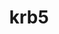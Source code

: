 ---
title: "krb5"
layout: cache
categories: [package, develop-2024-06-02]
meta: {"versions": ["1.21.2"], "compilers": ["apple-clang@=15.0.0", "cce@=15.0.1", "gcc@=10.2.1", "gcc@=10.3.0", "gcc@=11.1.0", "gcc@=11.4.0", "gcc@=12.3.0", "gcc@=7.3.1", "gcc@=7.5.0", "gcc@=9.4.0"], "oss": ["amzn2", "centos7", "rhel8", "sle_hpc15", "ubuntu18.04", "ubuntu20.04", "ubuntu22.04", "ventura"], "platforms": ["darwin", "linux"], "targets": ["aarch64", "neoverse_n1", "neoverse_v1", "neoverse_v2", "ppc64le", "x86_64_v3", "x86_64_v4", "zen4"], "stacks": ["aws-isc", "aws-isc-aarch64", "aws-pcluster-neoverse_v1", "build_systems", "data-vis-sdk", "developer-tools", "developer-tools-manylinux2014", "e4s", "e4s-cray-rhel", "e4s-cray-sles", "e4s-neoverse-v2", "e4s-neoverse_v1", "e4s-oneapi", "e4s-power", "e4s-rocm-external", "ml-darwin-aarch64-mps", "ml-linux-x86_64-cpu", "ml-linux-x86_64-cuda", "radiuss", "radiuss-aws", "radiuss-aws-aarch64", "root", "tutorial"], "num_specs": 22, "num_specs_by_stack": {"root": 22, "ml-darwin-aarch64-mps": 1, "radiuss-aws-aarch64": 2, "aws-isc-aarch64": 2, "aws-pcluster-neoverse_v1": 2, "aws-isc": 1, "radiuss-aws": 1, "developer-tools-manylinux2014": 1, "e4s-cray-rhel": 1, "e4s-cray-sles": 1, "developer-tools": 1, "build_systems": 1, "radiuss": 1, "e4s-power": 1, "data-vis-sdk": 1, "e4s-neoverse_v1": 1, "e4s-neoverse-v2": 1, "e4s-rocm-external": 1, "ml-linux-x86_64-cpu": 1, "tutorial": 2, "ml-linux-x86_64-cuda": 1, "e4s": 1, "e4s-oneapi": 1}}
spec_details: [{"hash": "tfa7fsyqigamytwg2an63wpsfdb4vg7z", "compiler": "apple-clang@=15.0.0", "versions": ["1.21.2"], "os": "ventura", "platform": "darwin", "target": "aarch64", "variants": ["build_system=autotools", "+shared"], "stacks": ["root", "ml-darwin-aarch64-mps"], "size": "-", "tarball": "https://binaries.spack.io/releases/develop-2024-06-02/build_cache/darwin-ventura-aarch64/apple-clang-15.0.0/krb5-1.21.2/darwin-ventura-aarch64-apple-clang-15.0.0-krb5-1.21.2-tfa7fsyqigamytwg2an63wpsfdb4vg7z.spack"}, {"hash": "ko4r4ozdpayk4kplbkyb5b7awnfxfneg", "compiler": "gcc@=7.3.1", "versions": ["1.21.2"], "os": "amzn2", "platform": "linux", "target": "aarch64", "variants": ["build_system=autotools", "+shared"], "stacks": ["root", "radiuss-aws-aarch64"], "size": "-", "tarball": "https://binaries.spack.io/releases/develop-2024-06-02/build_cache/linux-amzn2-aarch64/gcc-7.3.1/krb5-1.21.2/linux-amzn2-aarch64-gcc-7.3.1-krb5-1.21.2-ko4r4ozdpayk4kplbkyb5b7awnfxfneg.spack"}, {"hash": "z6gcgdze4jndy6ldcgv3j3kfhppfc6qr", "compiler": "gcc@=7.3.1", "versions": ["1.21.2"], "os": "amzn2", "platform": "linux", "target": "aarch64", "variants": ["build_system=autotools", "+shared"], "stacks": ["root", "aws-isc-aarch64"], "size": "-", "tarball": "https://binaries.spack.io/releases/develop-2024-06-02/build_cache/linux-amzn2-aarch64/gcc-7.3.1/krb5-1.21.2/linux-amzn2-aarch64-gcc-7.3.1-krb5-1.21.2-z6gcgdze4jndy6ldcgv3j3kfhppfc6qr.spack"}, {"hash": "4dhktobhylys5w2stwq4rjjxag7v5enn", "compiler": "gcc@=7.3.1", "versions": ["1.21.2"], "os": "amzn2", "platform": "linux", "target": "neoverse_n1", "variants": ["build_system=autotools", "+shared"], "stacks": ["root", "aws-isc-aarch64"], "size": "-", "tarball": "https://binaries.spack.io/releases/develop-2024-06-02/build_cache/linux-amzn2-neoverse_n1/gcc-7.3.1/krb5-1.21.2/linux-amzn2-neoverse_n1-gcc-7.3.1-krb5-1.21.2-4dhktobhylys5w2stwq4rjjxag7v5enn.spack"}, {"hash": "lidtsbkisbbh2a7you6fkefzpysoxwqm", "compiler": "gcc@=7.3.1", "versions": ["1.21.2"], "os": "amzn2", "platform": "linux", "target": "neoverse_n1", "variants": ["build_system=autotools", "+shared"], "stacks": ["root", "radiuss-aws-aarch64"], "size": "-", "tarball": "https://binaries.spack.io/releases/develop-2024-06-02/build_cache/linux-amzn2-neoverse_n1/gcc-7.3.1/krb5-1.21.2/linux-amzn2-neoverse_n1-gcc-7.3.1-krb5-1.21.2-lidtsbkisbbh2a7you6fkefzpysoxwqm.spack"}, {"hash": "i3rr74xv2ipz56hqtnnkhgpktvc5idb7", "compiler": "gcc@=12.3.0", "versions": ["1.21.2"], "os": "amzn2", "platform": "linux", "target": "neoverse_n1", "variants": ["build_system=autotools", "+shared"], "stacks": ["aws-pcluster-neoverse_v1", "root"], "size": "-", "tarball": "https://binaries.spack.io/releases/develop-2024-06-02/build_cache/linux-amzn2-neoverse_n1/gcc-12.3.0/krb5-1.21.2/linux-amzn2-neoverse_n1-gcc-12.3.0-krb5-1.21.2-i3rr74xv2ipz56hqtnnkhgpktvc5idb7.spack"}, {"hash": "wjhq6kc6aegw7sblje24vlq4s765i4ws", "compiler": "gcc@=12.3.0", "versions": ["1.21.2"], "os": "amzn2", "platform": "linux", "target": "neoverse_v1", "variants": ["build_system=autotools", "+shared"], "stacks": ["aws-pcluster-neoverse_v1", "root"], "size": "-", "tarball": "https://binaries.spack.io/releases/develop-2024-06-02/build_cache/linux-amzn2-neoverse_v1/gcc-12.3.0/krb5-1.21.2/linux-amzn2-neoverse_v1-gcc-12.3.0-krb5-1.21.2-wjhq6kc6aegw7sblje24vlq4s765i4ws.spack"}, {"hash": "djjmt4lkjol5unhpnlvfgq7euthxrrdc", "compiler": "gcc@=7.3.1", "versions": ["1.21.2"], "os": "amzn2", "platform": "linux", "target": "x86_64_v3", "variants": ["build_system=autotools", "+shared"], "stacks": ["aws-isc", "root"], "size": "-", "tarball": "https://binaries.spack.io/releases/develop-2024-06-02/build_cache/linux-amzn2-x86_64_v3/gcc-7.3.1/krb5-1.21.2/linux-amzn2-x86_64_v3-gcc-7.3.1-krb5-1.21.2-djjmt4lkjol5unhpnlvfgq7euthxrrdc.spack"}, {"hash": "gydmfefmoigjsbnlknlcnql2hyhf2i5v", "compiler": "gcc@=7.3.1", "versions": ["1.21.2"], "os": "amzn2", "platform": "linux", "target": "x86_64_v3", "variants": ["build_system=autotools", "+shared"], "stacks": ["root", "radiuss-aws"], "size": "-", "tarball": "https://binaries.spack.io/releases/develop-2024-06-02/build_cache/linux-amzn2-x86_64_v3/gcc-7.3.1/krb5-1.21.2/linux-amzn2-x86_64_v3-gcc-7.3.1-krb5-1.21.2-gydmfefmoigjsbnlknlcnql2hyhf2i5v.spack"}, {"hash": "36vv6a3ue2an7shoz4uev6s43knlztiq", "compiler": "gcc@=10.2.1", "versions": ["1.21.2"], "os": "centos7", "platform": "linux", "target": "x86_64_v3", "variants": ["build_system=autotools", "+shared"], "stacks": ["root", "developer-tools-manylinux2014"], "size": "-", "tarball": "https://binaries.spack.io/releases/develop-2024-06-02/build_cache/linux-centos7-x86_64_v3/gcc-10.2.1/krb5-1.21.2/linux-centos7-x86_64_v3-gcc-10.2.1-krb5-1.21.2-36vv6a3ue2an7shoz4uev6s43knlztiq.spack"}, {"hash": "yecwflaanwnymozmc6ucmn4vptlo534e", "compiler": "cce@=15.0.1", "versions": ["1.21.2"], "os": "rhel8", "platform": "linux", "target": "zen4", "variants": ["build_system=autotools", "+shared"], "stacks": ["e4s-cray-rhel", "root"], "size": "-", "tarball": "https://binaries.spack.io/releases/develop-2024-06-02/build_cache/linux-rhel8-zen4/cce-15.0.1/krb5-1.21.2/linux-rhel8-zen4-cce-15.0.1-krb5-1.21.2-yecwflaanwnymozmc6ucmn4vptlo534e.spack"}, {"hash": "6zpgavdndgskrtvvxprfn3yf7oh6mikc", "compiler": "gcc@=10.3.0", "versions": ["1.21.2"], "os": "sle_hpc15", "platform": "linux", "target": "x86_64_v4", "variants": ["build_system=autotools", "+shared"], "stacks": ["e4s-cray-sles", "root"], "size": "-", "tarball": "https://binaries.spack.io/releases/develop-2024-06-02/build_cache/linux-sle_hpc15-x86_64_v4/gcc-10.3.0/krb5-1.21.2/linux-sle_hpc15-x86_64_v4-gcc-10.3.0-krb5-1.21.2-6zpgavdndgskrtvvxprfn3yf7oh6mikc.spack"}, {"hash": "is3h7hesc3xoodbfx3tzwm5vini7fz2a", "compiler": "gcc@=7.5.0", "versions": ["1.21.2"], "os": "ubuntu18.04", "platform": "linux", "target": "x86_64_v3", "variants": ["build_system=autotools", "+shared"], "stacks": ["root", "developer-tools"], "size": "-", "tarball": "https://binaries.spack.io/releases/develop-2024-06-02/build_cache/linux-ubuntu18.04-x86_64_v3/gcc-7.5.0/krb5-1.21.2/linux-ubuntu18.04-x86_64_v3-gcc-7.5.0-krb5-1.21.2-is3h7hesc3xoodbfx3tzwm5vini7fz2a.spack"}, {"hash": "a3zjxmfluskxvikyv73br5w6hprcc56o", "compiler": "gcc@=7.5.0", "versions": ["1.21.2"], "os": "ubuntu18.04", "platform": "linux", "target": "x86_64_v3", "variants": ["build_system=autotools", "+shared"], "stacks": ["root", "build_systems", "radiuss"], "size": "-", "tarball": "https://binaries.spack.io/releases/develop-2024-06-02/build_cache/linux-ubuntu18.04-x86_64_v3/gcc-7.5.0/krb5-1.21.2/linux-ubuntu18.04-x86_64_v3-gcc-7.5.0-krb5-1.21.2-a3zjxmfluskxvikyv73br5w6hprcc56o.spack"}, {"hash": "qurcgx73imtuhbwlk7nvrqxe3sbztj2u", "compiler": "gcc@=9.4.0", "versions": ["1.21.2"], "os": "ubuntu20.04", "platform": "linux", "target": "ppc64le", "variants": ["build_system=autotools", "+shared"], "stacks": ["e4s-power", "root"], "size": "-", "tarball": "https://binaries.spack.io/releases/develop-2024-06-02/build_cache/linux-ubuntu20.04-ppc64le/gcc-9.4.0/krb5-1.21.2/linux-ubuntu20.04-ppc64le-gcc-9.4.0-krb5-1.21.2-qurcgx73imtuhbwlk7nvrqxe3sbztj2u.spack"}, {"hash": "hwyojg2t5dj6rrxovpo3zwceyew2defx", "compiler": "gcc@=11.1.0", "versions": ["1.21.2"], "os": "ubuntu20.04", "platform": "linux", "target": "x86_64_v3", "variants": ["build_system=autotools", "+shared"], "stacks": ["data-vis-sdk", "root"], "size": "-", "tarball": "https://binaries.spack.io/releases/develop-2024-06-02/build_cache/linux-ubuntu20.04-x86_64_v3/gcc-11.1.0/krb5-1.21.2/linux-ubuntu20.04-x86_64_v3-gcc-11.1.0-krb5-1.21.2-hwyojg2t5dj6rrxovpo3zwceyew2defx.spack"}, {"hash": "i6fwysaz5j6fsxzr55jxpa5j4epewbim", "compiler": "gcc@=11.4.0", "versions": ["1.21.2"], "os": "ubuntu22.04", "platform": "linux", "target": "neoverse_v1", "variants": ["build_system=autotools", "+shared"], "stacks": ["root", "e4s-neoverse_v1"], "size": "-", "tarball": "https://binaries.spack.io/releases/develop-2024-06-02/build_cache/linux-ubuntu22.04-neoverse_v1/gcc-11.4.0/krb5-1.21.2/linux-ubuntu22.04-neoverse_v1-gcc-11.4.0-krb5-1.21.2-i6fwysaz5j6fsxzr55jxpa5j4epewbim.spack"}, {"hash": "vgnk7o6m6den6kkzdqezdksxfdloviqo", "compiler": "gcc@=11.4.0", "versions": ["1.21.2"], "os": "ubuntu22.04", "platform": "linux", "target": "neoverse_v2", "variants": ["build_system=autotools", "+shared"], "stacks": ["root", "e4s-neoverse-v2"], "size": "-", "tarball": "https://binaries.spack.io/releases/develop-2024-06-02/build_cache/linux-ubuntu22.04-neoverse_v2/gcc-11.4.0/krb5-1.21.2/linux-ubuntu22.04-neoverse_v2-gcc-11.4.0-krb5-1.21.2-vgnk7o6m6den6kkzdqezdksxfdloviqo.spack"}, {"hash": "blfitbbozginwmkxzlk3iyba23h7waqi", "compiler": "gcc@=11.4.0", "versions": ["1.21.2"], "os": "ubuntu22.04", "platform": "linux", "target": "x86_64_v3", "variants": ["build_system=autotools", "+shared"], "stacks": ["root", "e4s-rocm-external", "ml-linux-x86_64-cpu", "tutorial", "ml-linux-x86_64-cuda"], "size": "-", "tarball": "https://binaries.spack.io/releases/develop-2024-06-02/build_cache/linux-ubuntu22.04-x86_64_v3/gcc-11.4.0/krb5-1.21.2/linux-ubuntu22.04-x86_64_v3-gcc-11.4.0-krb5-1.21.2-blfitbbozginwmkxzlk3iyba23h7waqi.spack"}, {"hash": "yluudwedulyzhkbdrfbh77fjbadix37z", "compiler": "gcc@=11.4.0", "versions": ["1.21.2"], "os": "ubuntu22.04", "platform": "linux", "target": "x86_64_v3", "variants": ["build_system=autotools", "+shared"], "stacks": ["root", "e4s"], "size": "-", "tarball": "https://binaries.spack.io/releases/develop-2024-06-02/build_cache/linux-ubuntu22.04-x86_64_v3/gcc-11.4.0/krb5-1.21.2/linux-ubuntu22.04-x86_64_v3-gcc-11.4.0-krb5-1.21.2-yluudwedulyzhkbdrfbh77fjbadix37z.spack"}, {"hash": "raxquxnnmzlcasnsejzsxxfqrlo7qa66", "compiler": "gcc@=11.4.0", "versions": ["1.21.2"], "os": "ubuntu22.04", "platform": "linux", "target": "x86_64_v3", "variants": ["build_system=autotools", "+shared"], "stacks": ["e4s-oneapi", "root"], "size": "-", "tarball": "https://binaries.spack.io/releases/develop-2024-06-02/build_cache/linux-ubuntu22.04-x86_64_v3/gcc-11.4.0/krb5-1.21.2/linux-ubuntu22.04-x86_64_v3-gcc-11.4.0-krb5-1.21.2-raxquxnnmzlcasnsejzsxxfqrlo7qa66.spack"}, {"hash": "r7zpo2vnyluyhjwhsqkogfvqlpo6kxwh", "compiler": "gcc@=12.3.0", "versions": ["1.21.2"], "os": "ubuntu22.04", "platform": "linux", "target": "x86_64_v3", "variants": ["build_system=autotools", "+shared"], "stacks": ["tutorial", "root"], "size": "-", "tarball": "https://binaries.spack.io/releases/develop-2024-06-02/build_cache/linux-ubuntu22.04-x86_64_v3/gcc-12.3.0/krb5-1.21.2/linux-ubuntu22.04-x86_64_v3-gcc-12.3.0-krb5-1.21.2-r7zpo2vnyluyhjwhsqkogfvqlpo6kxwh.spack"}]
---